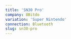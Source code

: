 ```yaml
---
title: 'SN30 Pro'
company: 8Bitdo
variation: 'Super Nintendo'
connection: Bluetooth
slug: sn30-pro
---
```

